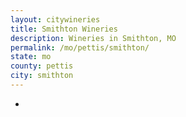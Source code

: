 ```yaml
---
layout: citywineries
title: Smithton Wineries
description: Wineries in Smithton, MO
permalink: /mo/pettis/smithton/
state: mo
county: pettis
city: smithton
---
```

-
